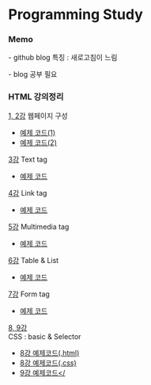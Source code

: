 # Programming Study

<h3> Memo </h3>
  <p>- github blog 특징 : 새로고침이 느림<br></p>
  <p>- blog 공부 필요<br></p>

<h3>
  <strong> HTML 강의정리 </strong><br/>
</h3>

<a href="https://github.com/KSAhh/Study/blob/master/Study/1%2C2%20%EC%9B%B9%ED%8E%98%EC%9D%B4%EC%A7%80%20%EA%B5%AC%EC%84%B1.md">1, 2강</a> 웹페이지 구성<br>
- <a href="https://github.com/KSAhh/Study/blob/master/Study/%5BPrac%5D%20lesson2_1.html">예제 코드(1)</a><br>
- <a href="https://github.com/KSAhh/Study/blob/master/Study/%5BPrac%5D%20lesson2_2.html">예제 코드(2)</a><br>

<a href="https://github.com/KSAhh/Study/blob/master/Study/3%20%ED%85%8D%EC%8A%A4%ED%8A%B8%20%ED%83%9C%EA%B7%B8.md">3강</a> Text tag <br>
- <a href="https://github.com/KSAhh/Study/blob/master/Study/%5BPrac%5D%20lesson3.html">예제 코드</a><br>

<a href="https://github.com/KSAhh/Study/blob/master/Study/4%20%EB%A7%81%ED%81%AC%20%ED%83%9C%EA%B7%B8.md">4강</a> Link tag <br>
- <a href="https://github.com/KSAhh/Study/blob/master/Study/%5BPrac%5D%20lesson4.html">예제 코드</a><br>

<a href="https://github.com/KSAhh/Study/blob/master/Study/5%20%EB%A9%80%ED%8B%B0%EB%AF%B8%EB%94%94%EC%96%B4%20%ED%83%9C%EA%B7%B8.md">5강</a> Multimedia tag <br>
- <a href="https://github.com/KSAhh/Study/blob/master/Study/%5BPrac%5D%20lesson5.html">예제 코드</a><br>

<a href="https://github.com/KSAhh/Study/blob/master/Study/6%20%ED%85%8C%EC%9D%B4%EB%B8%94%20%26%20%EB%A6%AC%EC%8A%A4%ED%8A%B8.md">6강</a> Table & List <br>
- <a href="https://github.com/KSAhh/Study/blob/master/Study/%5BPrac%5D%20lesson6.html">예제 코드</a>

<a href="https://github.com/KSAhh/Study/blob/master/Study/7%20%ED%8F%BC%20%ED%83%9C%EA%B7%B8(%EB%93%A3%EB%8A%94%EC%A4%91).md">7강</a> Form tag <br>
- <a href="https://github.com/KSAhh/Study/blob/master/Study/%5BPrac%5D%20lesson7.html">예제 코드</a><br>

<a href="https://github.com/KSAhh/Study/blob/master/Study/CSS.md">8, 9강</a><br> CSS : basic & Selector <br>
- <a href="https://github.com/KSAhh/Study/blob/master/Study/%5BPrac%5D%20lesson8.html">8강 예제코드(.html)</a><br>
- <a href="https://github.com/KSAhh/Study/blob/master/Study/%5BPrac%5D%20lesson8_test.css">8강 예제코드(.css)</a><br>
- <a href="https://github.com/KSAhh/Study/blob/master/Study/%5BPrac%5D%20lesson9.html">9강 예제코드</
